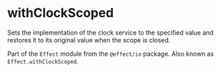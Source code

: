 # withClockScoped

Sets the implementation of the clock service to the specified value and
restores it to its original value when the scope is closed.

Part of the `Effect` module from the `@effect/io` package. Also known as `Effect.withClockScoped`.

